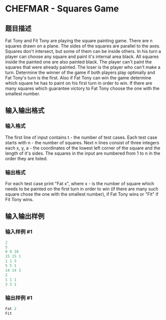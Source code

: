 # CHEFMAR - Squares Game

## 题目描述

Fat Tony and Fit Tony are playing the square painting game. There are n squares drawn on a plane. The sides of the squares are parallel to the axes. Squares don't intersect, but some of them can be inside others. In his turn a player can choose any square and paint it's internal area black. All squares inside the painted one are also painted black. The player can't paint the squares that were already painted. The loser is the player who can't make a turn. Determine the winner of the game if both players play optimally and Fat Tony's turn is the first. Also if Fat Tony can win the game determine which square he has to paint on his first turn in order to win. If there are many squares which guarantee victory to Fat Tony choose the one with the smallest number.

## 输入输出格式

### 输入格式

The first line of input contains t - the number of test cases. Each test case starts with n - the number of squares. Next n lines consist of three integers each x, y, a - the coordinates of the lowest left corner of the square and the length of it's sides. The squares in the input are numbered from 1 to n in the order they are listed.

### 输出格式

For each test case print "Fat x", where x - is the number of square which needs to be painted on the first turn in order to win (if there are many such square chose the one with the smallest number), if Fat Tony wins or "Fit" if Fit Tony wins.

## 输入输出样例

### 输入样例 #1

```cpp
2
5
0 0 10
15 15 1
1 1 3
5 5 1
14 14 3
2
1 1 1
3 3 1
```


### 输出样例 #1

```cpp
Fat 2
Fit
```


